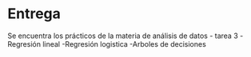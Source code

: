 # Entrega
Se encuentra los prácticos de la materia de análisis de datos - tarea 3
-Regresión lineal
-Regresión logistica
-Arboles de decisiones
